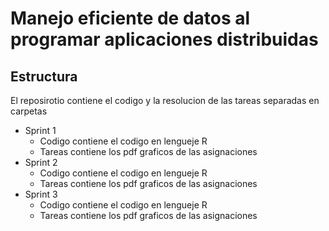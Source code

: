 #     Manejo eficiente de datos al programar aplicaciones distribuidas


## Estructura

El reposirotio contiene el codigo y la resolucion de las tareas separadas en carpetas

- Sprint 1
  - Codigo contiene el codigo en lengueje R
  - Tareas contiene los pdf graficos de las asignaciones
- Sprint 2
  - Codigo contiene el codigo en lengueje R
  - Tareas contiene los pdf graficos de las asignaciones
- Sprint 3
  - Codigo contiene el codigo en lengueje R
  - Tareas contiene los pdf graficos de las asignaciones
